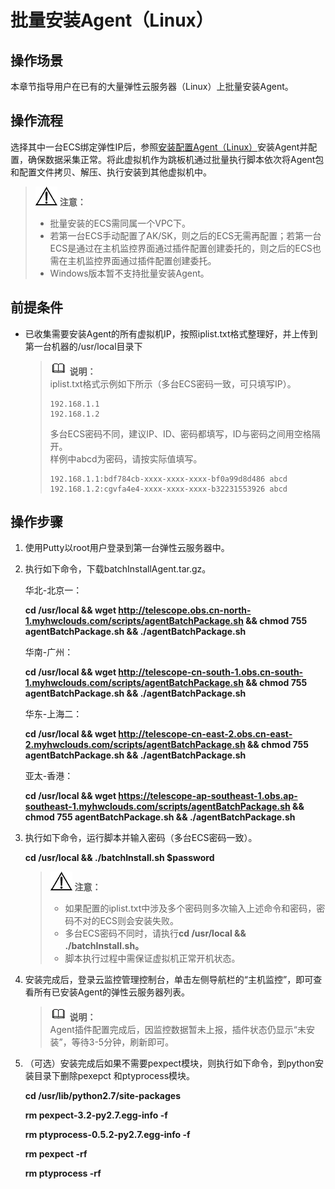 # 批量安装Agent（Linux）<a name="ZH-CN_TOPIC_0127544062"></a>

## 操作场景<a name="zh-cn_topic_0111157443_section476316142516"></a>

本章节指导用户在已有的大量弹性云服务器（Linux）上批量安装Agent。

## 操作流程<a name="section149797195411"></a>

选择其中一台ECS绑定弹性IP后，参照[安装配置Agent（Linux）](安装配置Agent（Linux）.md)安装Agent并配置，确保数据采集正常。将此虚拟机作为跳板机通过批量执行脚本依次将Agent包和配置文件拷贝、解压、执行安装到其他虚拟机中。

>![](public_sys-resources/icon-notice.gif) **注意：**   
>-   批量安装的ECS需同属一个VPC下。  
>-   若第一台ECS手动配置了AK/SK，则之后的ECS无需再配置；若第一台ECS是通过在主机监控界面通过插件配置创建委托的，则之后的ECS也需在主机监控界面通过插件配置创建委托。  
>-   Windows版本暂不支持批量安装Agent。  

## 前提条件<a name="zh-cn_topic_0111157443_section57291745182517"></a>

-   已收集需要安装Agent的所有虚拟机IP，按照iplist.txt格式整理好，并上传到第一台机器的/usr/local目录下

    >![](public_sys-resources/icon-note.gif) **说明：**   
    >iplist.txt格式示例如下所示（多台ECS密码一致，可只填写IP）。  
    >```  
    >192.168.1.1  
    >192.168.1.2  
    >```  
    >多台ECS密码不同，建议IP、ID、密码都填写，ID与密码之间用空格隔开。  
    >样例中abcd为密码，请按实际值填写。  
    >```  
    >192.168.1.1:bdf784cb-xxxx-xxxx-xxxx-bf0a99d8d486 abcd  
    >192.168.1.2:cgvfa4e4-xxxx-xxxx-xxxx-b32231553926 abcd  
    >```  


## 操作步骤<a name="zh-cn_topic_0111157443_section335374517325"></a>

1.  使用Putty以root用户登录到第一台弹性云服务器中。
2.  执行如下命令，下载batchInstallAgent.tar.gz。

    华北-北京一：

    **cd /usr/local && wget http://telescope.obs.cn-north-1.myhwclouds.com/scripts/agentBatchPackage.sh && chmod 755 agentBatchPackage.sh && ./agentBatchPackage.sh**

    华南-广州：

    **cd /usr/local && wget http://telescope-cn-south-1.obs.cn-south-1.myhwclouds.com/scripts/agentBatchPackage.sh && chmod 755 agentBatchPackage.sh && ./agentBatchPackage.sh**

    华东-上海二：

    **cd /usr/local && wget http://telescope-cn-east-2.obs.cn-east-2.myhwclouds.com/scripts/agentBatchPackage.sh && chmod 755 agentBatchPackage.sh && ./agentBatchPackage.sh**

    亚太-香港：

    **cd /usr/local && wget https://telescope-ap-southeast-1.obs.ap-southeast-1.myhwclouds.com/scripts/agentBatchPackage.sh && chmod 755 agentBatchPackage.sh && ./agentBatchPackage.sh**

3.  执行如下命令，运行脚本并输入密码（多台ECS密码一致）。

    **cd /usr/local && ./batchInstall.sh $password**

    >![](public_sys-resources/icon-notice.gif) **注意：**   
    >-   如果配置的iplist.txt中涉及多个密码则多次输入上述命令和密码，密码不对的ECS则会安装失败。  
    >-   多台ECS密码不同时，请执行**cd /usr/local && ./batchInstall.sh。**  
    >-   脚本执行过程中需保证虚拟机正常开机状态。  

4.  安装完成后，登录云监控管理控制台，单击左侧导航栏的“主机监控”，即可查看所有已安装Agent的弹性云服务器列表。

    >![](public_sys-resources/icon-note.gif) **说明：**   
    >Agent插件配置完成后，因监控数据暂未上报，插件状态仍显示“未安装”，等待3-5分钟，刷新即可。  

5.  （可选）安装完成后如果不需要pexpect模块，则执行如下命令，到python安装目录下删除pexepct 和ptyprocess模块。

    **cd /usr/lib/python2.7/site-packages**

    **rm pexpect-3.2-py2.7.egg-info -f**

    **rm ptyprocess-0.5.2-py2.7.egg-info -f**

    **rm pexpect -rf**

    **rm ptyprocess -rf**



